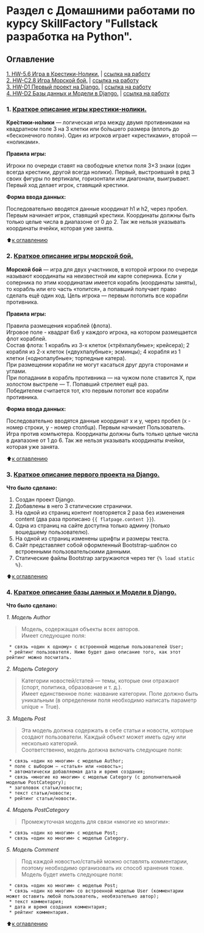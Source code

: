 # Раздел с Домашними работами по курсу SkillFactory "Fullstack разработка на Python".


## Оглавление

[1. HW-5.6 Игра в Крестики-Нолики.](#HW1)  |  [ссылка на работу](https://github.com/olpachino/SkillFactory-FPW/blob/main/HW/HW_5.6-Game-tic-tac-toe.py)  
[2. HW-C2.8 Игра Морской бой.](#HW2)  |  [ссылка на работу](https://github.com/olpachino/SkillFactory-FPW/blob/main/HW/HW-C2.8-sea_battle.py)  
[3. HW-D1 Первый проект на Django.](#HW3)  |  [ссылка на работу](https://github.com/olpachino/SkillFactory-FPW/blob/main/HW/project_test)  
[4. HW-D2 Базы данных и Модели в Django.](#HW4)  |  [ссылка на работу](https://github.com/olpachino/SkillFactory-FPW/blob/main/HW/NewsPortal)  

### <a name="HW1"></a>	1. [Краткое описание игры крестики-нолики.](https://github.com/olpachino/SkillFactory-FPW/blob/main/HW/HW_5.6-Game-tic-tac-toe.py)


**Кре́стики-но́лики** — логическая игра между двумя противниками на квадратном поле 3 на 3 клетки или бо́льшего размера (вплоть до «бесконечного поля»).
 Один из игроков играет «крестиками», второй — «ноликами».

**Правила игры:**

Игроки по очереди ставят на свободные клетки поля 3×3 знаки (один всегда крестики, другой всегда нолики).
 Первый, выстроивший в ряд 3 своих фигуры по вертикали, горизонтали или диагонали, выигрывает.
 Первый ход делает игрок, ставящий крестики.
 
 **Форма ввода данных:**
 
 Последовательно вводятся данные координат h1 и h2, через пробел. Первым начинает игрок, ставящий крестики.
 Координаты должны быть только целые числа в диапазоне от 0 до 2.
 Так же нельзя указывать координаты ячейки, которая уже занята.
 
 :arrow_up:[к оглавлению](https://github.com/olpachino/SkillFactory-FPW/blob/main/HW/README.md#Оглавление)
 
 ### <a name="HW2"></a> 2. [Краткое описание игры морской бой.](https://github.com/olpachino/SkillFactory-FPW/blob/main/HW/HW-C2.8-sea_battle.py)


**Морской бой** —  игра для двух участников, в которой игроки по очереди называют координаты на неизвестной им карте соперника. Если у соперника по этим координатам имеется корабль (координаты заняты), то корабль или его часть «топится», а попавший получает право сделать ещё один ход. Цель игрока — первым потопить все корабли противника.

**Правила игры:**

Правила размещения кораблей (флота).  
Игровое поле - квадрат 6х6 у каждого игрока, на котором размещается флот кораблей.  
Состав флота: 1 корабль из 3-х клеток («трёхпалубные»; крейсера); 2 корабля из 2-х клеток («двухпалубные»; эсминцы); 4 корабля из 1 клетки («однопалубные»; торпедные катера).  
При размещении корабли не могут касаться друг друга сторонами и углами.  
При попадании в корабль противника — на чужом поле ставится X, при холостом выстреле — T. Попавший стреляет ещё раз.  
Победителем считается тот, кто первым потопит все корабли противника. 
  
 
 **Форма ввода данных:**
 
 Последовательно вводятся данные координат x и y, через пробел (x - номер строки, y - номер столбца). Первым начинает Пользователь. Игра против компьютера.
 Координаты должны быть только целые числа в диапазоне от 1 до 6.
 Так же нельзя указывать координаты ячейки, которая уже занята.
 
 :arrow_up:[к оглавлению](https://github.com/olpachino/SkillFactory-FPW/blob/main/HW/README.md#Оглавление)
 
### <a name="HW3"></a> 3. [Краткое описание первого проекта на Django.](https://github.com/olpachino/SkillFactory-FPW/blob/main/HW/project_test)


**Что было сделано:**

1. Создан проект Django.
2. Добавлены в него 3 статические странички.
3. На одной из страниц контент повторяется 2 раза без изменения content (два раза прописано `{{ flatpage.content }}`).
4. Одна из страниц на сайте доступна только админу (только вошедшему пользователю).
5. На одной из страниц изменены шрифты и размеры текста.
6. Сайт представляет собой оформленный Bootstrap-шаблон со встроенными пользовательскими данными.
7. Статические файлы Bootstrap загружаются через тег `{% load static %}`.
 
 :arrow_up:[к оглавлению](https://github.com/olpachino/SkillFactory-FPW/blob/main/HW/README.md#Оглавление)
 
 ### <a name="HW4"></a> 4. [Краткое описание базы данных и Модели в Django.](https://github.com/olpachino/SkillFactory-FPW/blob/main/HW/NewsPortal)


**Что было сделано:**

*1. Модель Author*  
  >Модель, содержащая объекты всех авторов.  
  >Имеет следующие поля:  
  
     * cвязь «один к одному» с встроенной моделью пользователей User;  
     * рейтинг пользователя. Ниже будет дано описание того, как этот рейтинг можно посчитать.  
     
*2. Модель Category*  
  >Категории новостей/статей — темы, которые они отражают (спорт, политика, образование и т. д.).  
  >Имеет единственное поле: название категории. Поле должно быть уникальным (в определении поля необходимо написать параметр unique = True).  
  
*3. Модель Post*  
  >Эта модель должна содержать в себе статьи и новости, которые создают пользователи. Каждый объект может иметь одну или несколько категорий.  
  >Соответственно, модель должна включать следующие поля:  
  
     * связь «один ко многим» с моделью Author;  
     * поле с выбором — «статья» или «новость»;  
     * автоматически добавляемая дата и время создания;  
     * связь «многие ко многим» с моделью Category (с дополнительной моделью PostCategory);  
     * заголовок статьи/новости;  
     * текст статьи/новости;  
     * рейтинг статьи/новости.  
     
*4. Модель PostCategory*  
  >Промежуточная модель для связи «многие ко многим»:  
  
     * связь «один ко многим» с моделью Post;  
     * связь «один ко многим» с моделью Category.  
     
*5. Модель Comment*  
  >Под каждой новостью/статьёй можно оставлять комментарии, поэтому необходимо организовать их способ хранения тоже.  
  >Модель будет иметь следующие поля:  
  
     * связь «один ко многим» с моделью Post;  
     * связь «один ко многим» со встроенной моделью User (комментарии может оставить любой пользователь, необязательно автор);  
     * текст комментария;  
     * дата и время создания комментария;  
     * рейтинг комментария.  
 
 :arrow_up:[к оглавлению](https://github.com/olpachino/SkillFactory-FPW/blob/main/HW/README.md#Оглавление)
